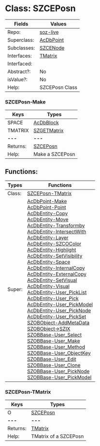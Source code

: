 
# Class:	SZCEPosn

| Fields | Values |
| --------- | --------- |
| Repo: | [soz-live](/repos/soz-live.html) |
| Superclass: | [AcDbPoint](AcDbPoint.html) |
| Subclasses: | [SZCENode](SZCENode.html) |
| Interfaces: | [TMatrix](TMatrix.html) |
| Interfaced: |  |
| Abstract?: | No |
| isValue?: | No |
| Help: | SZCEPosn Class |

### SZCEPosn-Make

| Keys | Types |
| --------- | --------- |
| SPACE | [AcDbBlock](AcDbBlock.html) |
| TMATRIX | [SZGETMatrix](SZGETMatrix.html) |
| **---** | **---** |
| Returns: | [SZCEPosn](SZCEPosn.html) |
| Help: | Make a SZCEPosn |


## Functions:

| Types | Functions |
| --------- | --------- |
| Class: | [SZCEPosn-TMatrix](#SZCEPosn-TMatrix) |
| Super: | [AcDbPoint-Make](AcDbPoint.html) <br> [AcDbPoint-Point](AcDbPoint.html) <br> [AcDbEntity-Copy](AcDbEntity.html) <br> [AcDbEntity-Move](AcDbEntity.html) <br> [AcDbEntity-Transformby](AcDbEntity.html) <br> [AcDbEntity-IntersectWith](AcDbEntity.html) <br> [AcDbEntity-Layer](AcDbEntity.html) <br> [AcDbEntity-SZCOColor](AcDbEntity.html) <br> [AcDbEntity-Highlight](AcDbEntity.html) <br> [AcDbEntity-SetVisibility](AcDbEntity.html) <br> [AcDbEntity-Space](AcDbEntity.html) <br> [AcDbEntity-InternalCopy](AcDbEntity.html) <br> [AcDbEntity-ExternalCopy](AcDbEntity.html) <br> [AcDbEntity-SetVisual](AcDbEntity.html) <br> [AcDbEntity-Visual](AcDbEntity.html) <br> [AcDbEntity-User_PickList](AcDbEntity.html) <br> [AcDbEntity-User_Pick](AcDbEntity.html) <br> [AcDbEntity-User_PickModel](AcDbEntity.html) <br> [AcDbEntity-User_PickNode](AcDbEntity.html) <br> [AcDbEntity-User_PickSet](AcDbEntity.html) <br> [SZOBObject-AddMetaData](SZOBObject.html) <br> [SZOBObject->SZIX](SZOBObject.html) <br> [SZOBBase-User_Select](SZOBBase.html) <br> [SZOBBase-User_Make](SZOBBase.html) <br> [SZOBBase-User_Method](SZOBBase.html) <br> [SZOBBase-User_ObjectKey](SZOBBase.html) <br> [SZOBBase-User_Edit](SZOBBase.html) <br> [SZOBBase-User_Clone](SZOBBase.html) <br> [SZOBBase-User_PickNode](SZOBBase.html) <br> [SZOBBase-User_PickModel](SZOBBase.html) |


### SZCEPosn-TMatrix

| Keys | Types |
| --------- | --------- |
| O | [SZCEPosn](SZCEPosn.html) |
| **---** | **---** |
| Returns: | [TMatrix](TMatrix.html) |
| Help: | TMatrix of a SZCEPosn |

